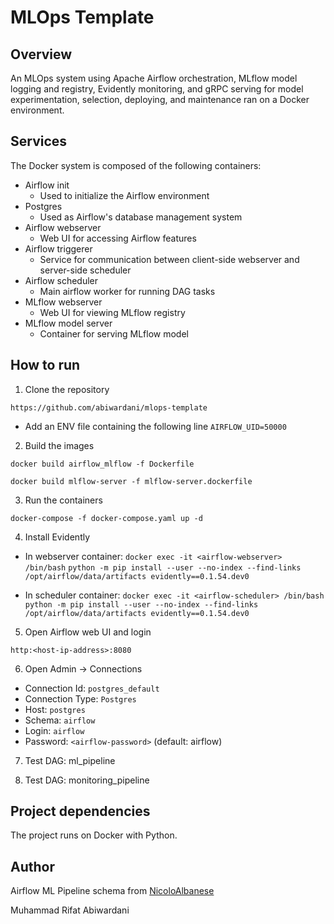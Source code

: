 # MLOps Template

## Overview

An MLOps system using Apache Airflow orchestration, MLflow model logging and registry, Evidently monitoring, and gRPC serving for model experimentation, selection, deploying, and maintenance ran on a Docker environment.

## Services

The Docker system is composed of the following containers:
- Airflow init
  - Used to initialize the Airflow environment
- Postgres
  - Used as Airflow's database management system
- Airflow webserver
  - Web UI for accessing Airflow features
- Airflow triggerer
  - Service for communication between client-side webserver and server-side scheduler
- Airflow scheduler
  - Main airflow worker for running DAG tasks
- MLflow webserver
  - Web UI for viewing MLflow registry
- MLflow model server
  - Container for serving MLflow model

## How to run

1. Clone the repository

`https://github.com/abiwardani/mlops-template`

- Add an ENV file containing the following line
`AIRFLOW_UID=50000`

2. Build the images

`docker build airflow_mlflow -f Dockerfile`

`docker build mlflow-server -f mlflow-server.dockerfile`

3. Run the containers

`docker-compose -f docker-compose.yaml up -d`

4. Install Evidently

- In webserver container:
`docker exec -it <airflow-webserver> /bin/bash`
`python -m pip install --user --no-index --find-links /opt/airflow/data/artifacts evidently==0.1.54.dev0`

- In scheduler container:
`docker exec -it <airflow-scheduler> /bin/bash`
`python -m pip install --user --no-index --find-links /opt/airflow/data/artifacts evidently==0.1.54.dev0`

5. Open Airflow web UI and login

`http:<host-ip-address>:8080`

6. Open Admin -> Connections

- Connection Id: `postgres_default`
- Connection Type: `Postgres`
- Host: `postgres`
- Schema: `airflow`
- Login: `airflow`
- Password: `<airflow-password>` (default: airflow)

7. Test DAG: ml_pipeline

8. Test DAG: monitoring_pipeline

## Project dependencies

The project runs on Docker with Python.

## Author

Airflow ML Pipeline schema from [NicoloAlbanese](https://github.com/NicoloAlbanese/airflow-ml-pipeline-mvp)

Muhammad Rifat Abiwardani
